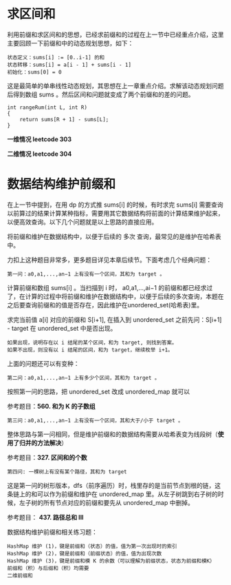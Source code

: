 # 求区间和

利用前缀和求区间和的思想，已经求前缀和的过程在上一节中已经重点介绍，这里主要回顾一下前缀和中的动态规划思想，如下：

```
状态定义：sums[i] := [0..i-1] 的和
状态转移：sums[i] = a[i - 1] + sums[i - 1]
初始化：sums[0] = 0
```

这是最简单的单串线性动态规划，其思想在上一章重点介绍。求解该动态规划问题后得到数组 sums 。然后区间和问题就变成了两个前缀和的差的问题。

```
int rangeRum(int L, int R)
{
    return sums[R + 1] - sums[L];
}
```

**一维情况 leetcode 303**

**二维情况 leetcode 304**



# 数据结构维护前缀和

在上一节中提到，在用 dp 的方式推 sums[i] 的时候，有时求完 sums[i] 需要查询以前算过的结果计算某种指标，需要用其它数据结构将前面的计算结果维护起来，以便高效查询。以下几个问题就是以上思路的直接应用。

将前缀和维护在数据结构中，以便于后续的 多次 查询，最常见的是维护在哈希表中。

力扣上这种题目非常多，更多题目详见本章后续节。下面考虑几个经典问题：

    第一问：a0,a1,...,an−1 上有没有一个区间，其和为 target 。

计算前缀和数组 sums[i] 。当扫描到 i 时， a0,a1,...,ai−1 的前缀和都已经求过了，在计算的过程中将前缀和维护在数据结构中，以便于后续的多次查询，本题在之后要查询前缀和的值是否存在，因此维护在unordered_set(哈希表)里。

求完当前值 a[i] 对应的前缀和 S[i+1], 在插入到 unordered_set 之前先问：S[i+1] - target 在 unordered_set 中是否出现。

    如果出现，说明存在以 i 结尾的某个区间，和为 target, 则找到答案。
    如果不出现，则没有以 i 结尾的区间，和为 target，继续枚举 i+1。

上面的问题还可以有变种：

    第二问：a0,a1,...,an−1 上有多少个区间，其和为 target 。

按照第一问的思路，把 unordered_set 改成 unordered_map 就可以

参考题目：**560. 和为 K 的子数组**

    第三问：a0,a1,...,an−1 上有没有一个区间，其和大于/小于 target 。

整体思路与第一问相同，但是维护前缀和的数据结构需要从哈希表变为线段树（**使用了归并的方法解决**）

参考题目：**327. 区间和的个数**

    第四问: 一棵树上有没有某个路径，其和为 target

这是第一问的树形版本，dfs（前序遍历）时，栈里存的是当前节点到根的链，这条链上的和可以作为前缀和维护在 unordered_map 里。从左子树跳到右子树的时候，左子树的所有节点对应的前缀和要先从 unordered_map 中删掉。

参考题目： **437. 路径总和 III**

数据结构维护前缀和相关练习题：

    HashMap 维护 (1)，键是前缀和（状态）的值，值为第一次出现时的索引
    HashMap 维护 (2)，键是前缀和（前缀状态）的值，值为出现次数
    HashMap 维护 (3)，键是前缀和模 K 的余数（可以理解为前缀状态，状态为前缀和模K）
    前缀和（积）与后缀和（积）均需要
    二维前缀和






